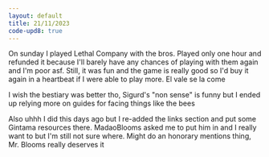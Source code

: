 ```yaml
---
layout: default
title: 21/11/2023
code-upd8: true
---
```

On sunday I played Lethal Company with the bros. Played only one hour and refunded it because I'll barely have any chances of playing with them again and I'm poor asf. Still, it was fun and the game is really good so I'd buy it again in a heartbeat if I were able to play more. El vale se la come

I wish the bestiary was better tho, Sigurd's "non sense" is funny but I ended up relying more on guides for facing things like the bees

Also uhhh I did this days ago but I re-added the links section and put some Gintama resources there. MadaoBlooms asked me to put him in and I really want to but I'm still not sure where. Might do an honorary mentions thing, Mr. Blooms really deserves it